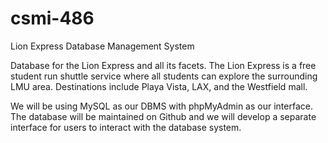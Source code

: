 # csmi-486
Lion Express Database Management System

Database for the Lion Express and all its facets. 
The Lion Express is a free student run shuttle service where all students can explore the surrounding LMU area.
Destinations include Playa Vista, LAX, and the Westfield mall.

We will be using MySQL as our DBMS with phpMyAdmin as our interface. The database will be maintained on Github and we will develop a separate interface for users to interact with the database system.
